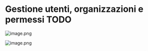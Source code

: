 # Gestione utenti, organizzazioni e permessi TODO

![image.png](Gestione%20utenti,%20organizzazioni%20e%20permessi%20TODO%2021f760a11c168175a919ffda2fadc304/image.png)

![image.png](Gestione%20utenti,%20organizzazioni%20e%20permessi%20TODO%2021f760a11c168175a919ffda2fadc304/image%201.png)